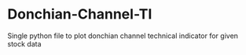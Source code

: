 # Donchian-Channel-TI
Single python file to plot donchian channel technical indicator for given stock data
